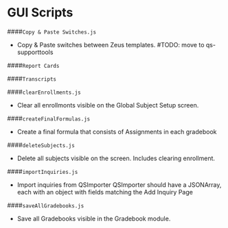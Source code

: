 GUI Scripts
===

####`Copy & Paste Switches.js`

* Copy & Paste switches between Zeus templates.
#TODO: move to qs-supporttools

####`Report Cards`



####`Transcripts`



####`clearEnrollments.js`

* Clear all enrollmonts visible on the Global Subject Setup screen.

####`createFinalFormulas.js`

* Create a final formula that consists of Assignments in each gradebook

####`deleteSubjects.js`

* Delete all subjects visible on the screen. Includes clearing enrollment.

####`importInquiries.js`

* Import inquiries from QSImporter
QSImporter should have a JSONArray, each with an object with fields
matching the Add Inquiry Page

####`saveAllGradebooks.js`

* Save all Gradebooks visible in the Gradebook module.